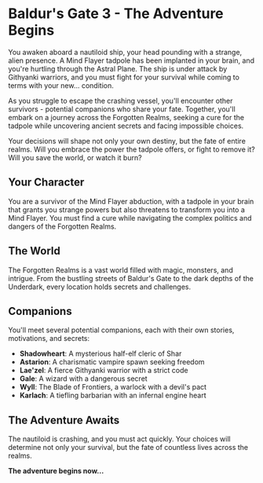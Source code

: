# Baldur's Gate 3 - The Adventure Begins

You awaken aboard a nautiloid ship, your head pounding with a strange, alien presence. A Mind Flayer tadpole has been implanted in your brain, and you're hurtling through the Astral Plane. The ship is under attack by Githyanki warriors, and you must fight for your survival while coming to terms with your new... condition.

As you struggle to escape the crashing vessel, you'll encounter other survivors - potential companions who share your fate. Together, you'll embark on a journey across the Forgotten Realms, seeking a cure for the tadpole while uncovering ancient secrets and facing impossible choices.

Your decisions will shape not only your own destiny, but the fate of entire realms. Will you embrace the power the tadpole offers, or fight to remove it? Will you save the world, or watch it burn?

## Your Character

You are a survivor of the Mind Flayer abduction, with a tadpole in your brain that grants you strange powers but also threatens to transform you into a Mind Flayer. You must find a cure while navigating the complex politics and dangers of the Forgotten Realms.

## The World

The Forgotten Realms is a vast world filled with magic, monsters, and intrigue. From the bustling streets of Baldur's Gate to the dark depths of the Underdark, every location holds secrets and challenges.

## Companions

You'll meet several potential companions, each with their own stories, motivations, and secrets:

- **Shadowheart**: A mysterious half-elf cleric of Shar
- **Astarion**: A charismatic vampire spawn seeking freedom
- **Lae'zel**: A fierce Githyanki warrior with a strict code
- **Gale**: A wizard with a dangerous secret
- **Wyll**: The Blade of Frontiers, a warlock with a devil's pact
- **Karlach**: A tiefling barbarian with an infernal engine heart

## The Adventure Awaits

The nautiloid is crashing, and you must act quickly. Your choices will determine not only your survival, but the fate of countless lives across the realms.

**The adventure begins now...** 